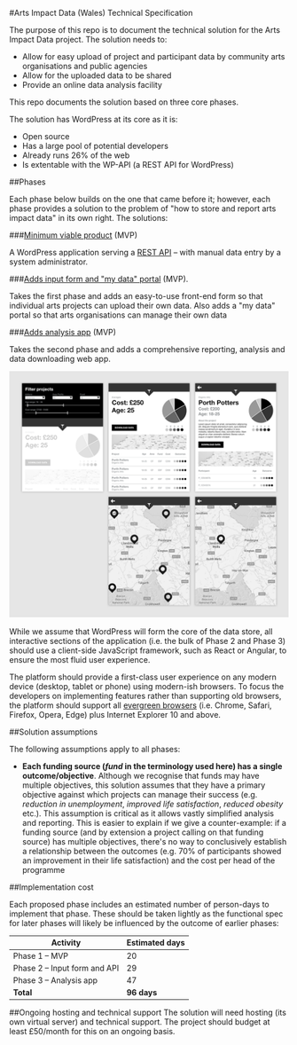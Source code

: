 #Arts Impact Data (Wales) Technical Specification

The purpose of this repo is to document the technical solution for the Arts Impact Data project. The solution needs to:

* Allow for easy upload of project and participant data by community arts organisations and public agencies
* Allow for the uploaded data to be shared
* Provide an online data analysis facility

This repo documents the solution based on three core phases.

The solution has WordPress at its core as it is:

* Open source
* Has a large pool of potential developers
* Already runs 26% of the web
* Is extentable with the WP-API (a REST API for WordPress)


##Phases

Each phase below builds on the one that came before it; however, each phase provides a solution to the problem of "how to store and report arts impact data" in its own right. The solutions:

###[Minimum viable product](phases/1-minimum-viable-product.md) (MVP)

A WordPress application serving a [REST API](https://en.wikipedia.org/wiki/Representational_state_transfer) – with manual data entry by a system administrator.

###[Adds input form and "my data" portal](phases/2-input-form-and-api.md) (MVP).

Takes the first phase and adds an easy-to-use front-end form so that individual arts projects can upload their own data. Also adds a "my data" portal so that arts organisations can manage their own data

###[Adds analysis app](phases/3-adds-analysis-app.md) (MVP)

Takes the second phase and adds a comprehensive reporting, analysis and data downloading web app.

![Analyisis app](wireframes/all-views.png)

While we assume that WordPress will form the core of the data store, all interactive sections of the application (i.e. the bulk of Phase 2 and Phase 3) should use a client-side JavaScript framework, such as React or Angular, to ensure the most fluid user experience.

The platform should provide a first-class user experience on any modern device (desktop, tablet or phone) using modern-ish browsers. To focus the developers on implementing features rather than supporting old browsers, the platform should support all [evergreen browsers](http://eisenbergeffect.bluespire.com/evergreen-browsers/) (i.e. Chrome, Safari, Firefox, Opera, Edge) plus Internet Explorer 10 and above.

##Solution assumptions

The following assumptions apply to all phases:

* **Each funding source (*fund* in the terminology used here) has a single outcome/objective**. Although we recognise that funds may have multiple objectives, this solution assumes that they have a primary objective against which projects can manage their success (e.g. *reduction in unemployment*, *improved life satisfaction*, *reduced obesity* etc.). This assumption is critical as it allows vastly simplified analysis and reporting. This is easier to explain if we give a counter-example: if a funding source (and by extension a project calling on that funding source) has multiple objectives, there's no way to conclusively establish a relationship between the outcomes (e.g. 70% of participants showed an improvement in their life satisfaction) and the cost per head of the programme

##Implementation cost

Each proposed phase includes an estimated number of person-days to implement that phase. These should be taken lightly as the functional spec for later phases will likely be influenced by the outcome of earlier phases:

Activity | Estimated days
--- | ---
Phase 1 – MVP | 20
Phase 2 – Input form and API | 29
Phase 3 – Analysis app | 47
**Total** | **96 days**

##Ongoing hosting and technical support
The solution will need hosting (its own virtual server) and technical support. The project should budget at least £50/month for this on an ongoing basis.
